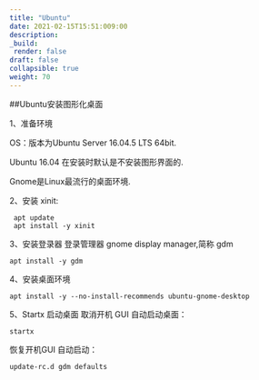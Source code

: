 ```yaml
---
title: "Ubuntu"
date: 2021-02-15T15:51:009:00
description:
_build:
 render: false 
draft: false
collapsible: true
weight: 70
---
```


##Ubuntu安装图形化桌面

1、准备环境

OS：版本为Ubuntu Server 16.04.5 LTS 64bit.

Ubuntu 16.04 在安装时默认是不安装图形界面的.

Gnome是Linux最流行的桌面环境.

 2、安装 xinit:
```shell
 apt update
 apt install -y xinit  
```
 3、安装登录器
 登录管理器 gnome display manager,简称 gdm
 ```shell
 apt install -y gdm 
 ```
 4、安装桌面环境
 ```shell
 apt install -y --no-install-recommends ubuntu-gnome-desktop
 ```
 5、Startx 启动桌面
 取消开机 GUI 自动启动桌面：
 ```shell
 startx
 ```
 恢复开机GUI 自动启动：
 ```shell
 update-rc.d gdm defaults
 ```
